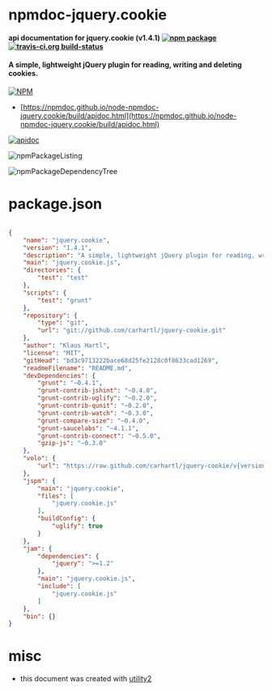 # npmdoc-jquery.cookie

#### api documentation for  jquery.cookie (v1.4.1)  [![npm package](https://img.shields.io/npm/v/npmdoc-jquery.cookie.svg?style=flat-square)](https://www.npmjs.org/package/npmdoc-jquery.cookie) [![travis-ci.org build-status](https://api.travis-ci.org/npmdoc/node-npmdoc-jquery.cookie.svg)](https://travis-ci.org/npmdoc/node-npmdoc-jquery.cookie)

#### A simple, lightweight jQuery plugin for reading, writing and deleting cookies.

[![NPM](https://nodei.co/npm/jquery.cookie.png?downloads=true&downloadRank=true&stars=true)](https://www.npmjs.com/package/jquery.cookie)

- [https://npmdoc.github.io/node-npmdoc-jquery.cookie/build/apidoc.html](https://npmdoc.github.io/node-npmdoc-jquery.cookie/build/apidoc.html)

[![apidoc](https://npmdoc.github.io/node-npmdoc-jquery.cookie/build/screenCapture.buildCi.browser.%252Ftmp%252Fbuild%252Fapidoc.html.png)](https://npmdoc.github.io/node-npmdoc-jquery.cookie/build/apidoc.html)

![npmPackageListing](https://npmdoc.github.io/node-npmdoc-jquery.cookie/build/screenCapture.npmPackageListing.svg)

![npmPackageDependencyTree](https://npmdoc.github.io/node-npmdoc-jquery.cookie/build/screenCapture.npmPackageDependencyTree.svg)



# package.json

```json

{
    "name": "jquery.cookie",
    "version": "1.4.1",
    "description": "A simple, lightweight jQuery plugin for reading, writing and deleting cookies.",
    "main": "jquery.cookie.js",
    "directories": {
        "test": "test"
    },
    "scripts": {
        "test": "grunt"
    },
    "repository": {
        "type": "git",
        "url": "git://github.com/carhartl/jquery-cookie.git"
    },
    "author": "Klaus Hartl",
    "license": "MIT",
    "gitHead": "bd3c9713222bace68d25fe2128c0f8633cad1269",
    "readmeFilename": "README.md",
    "devDependencies": {
        "grunt": "~0.4.1",
        "grunt-contrib-jshint": "~0.4.0",
        "grunt-contrib-uglify": "~0.2.0",
        "grunt-contrib-qunit": "~0.2.0",
        "grunt-contrib-watch": "~0.3.0",
        "grunt-compare-size": "~0.4.0",
        "grunt-saucelabs": "~4.1.1",
        "grunt-contrib-connect": "~0.5.0",
        "gzip-js": "~0.3.0"
    },
    "volo": {
        "url": "https://raw.github.com/carhartl/jquery-cookie/v{version}/jquery.cookie.js"
    },
    "jspm": {
        "main": "jquery.cookie",
        "files": [
            "jquery.cookie.js"
        ],
        "buildConfig": {
            "uglify": true
        }
    },
    "jam": {
        "dependencies": {
            "jquery": ">=1.2"
        },
        "main": "jquery.cookie.js",
        "include": [
            "jquery.cookie.js"
        ]
    },
    "bin": {}
}
```



# misc
- this document was created with [utility2](https://github.com/kaizhu256/node-utility2)
